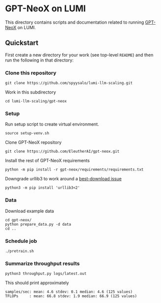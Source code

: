 # GPT-NeoX on LUMI

This directory contains scripts and documentation related to running
[GPT-NeoX](https://github.com/EleutherAI/gpt-neox) on LUMI.

## Quickstart

First create a new directory for your work (see top-level `README`) and
then run the following in that directory:

### Clone this repository

```
git clone https://github.com/spyysalo/lumi-llm-scaling.git
```

Work in this subdirectory

```
cd lumi-llm-scaling/gpt-neox
```

### Setup

Run setup script to create virtual environment.

```
source setup-venv.sh
```

Clone GPT-NeoX repository

```
git clone https://github.com/EleutherAI/gpt-neox.git
```

Install the rest of GPT-NeoX requirements

```
python -m pip install -r gpt-neox/requirements/requirements.txt
```

Downgrade urllib3 to work around a [best-download issue](https://github.com/EleutherAI/best-download/issues/3)

```
python3 -m pip install 'urllib3<2'
```

### Data

Download example data

```
cd gpt-neox/
python prepare_data.py -d data
cd ..
```

### Schedule job

```
./pretrain.sh
```

### Summarize throughput results

```
python3 throughput.py logs/latest.out 
```

This should print approximately

```
samples/sec: mean: 4.6 stdev: 0.1 median: 4.6 (125 values)
TFLOPs     : mean: 66.8 stdev: 1.9 median: 66.9 (125 values)
```

